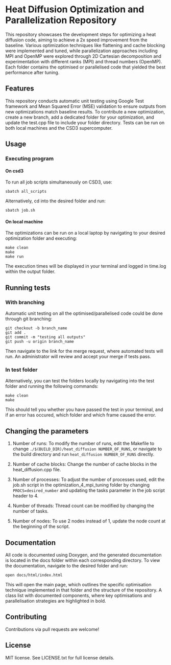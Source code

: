 # Heat Diffusion Optimization and Parallelization Repository

This repository showcases the development steps for optimizing a heat diffusion code, aiming to achieve a 2x speed improvement from the baseline. Various optimization techniques like flattening and cache blocking were implemented and tuned, while parallelization approaches including MPI and OpenMP were explored through 2D Cartesian decomposition and experimentation with different ranks (MPI) and thread numbers (OpenMP). Each folder contains the optimised or parallelised code that yielded the best performance after tuning.

## Features

This repository conducts automatic unit testing using Google Test framework and Mean Squared Error (MSE) validation to ensure outputs from new optimizations match baseline results. To contribute a new optimization, create a new branch, add a dedicated folder for your optimization, and update the test.cpp file to include your folder directory. Tests can be run on both local machines and the CSD3 supercomputer.

## Usage

### Executing program

#### On csd3

To run all job scripts simultaneously on CSD3, use:
```
sbatch all_scripts
```
Alternatively, cd into the desired folder and run:
```
sbatch job.sh
```
#### On local machine

The optimizations can be run on a local laptop by navigating to your desired optimization folder and executing:
```
make clean
make
make run
```
The execution times will be displayed in your terminal and logged in time.log within the output folder. 

## Running tests

### With branching

Automatic unit testing on all the optimised/parallelised code could be done through git branching:
```
git checkout -b branch_name
git add .
git commit -m "testing all outputs"
git push -u origin branch_name
```

Then navigate to the link for the merge request, where automated tests will run. An administrator will review and accept your merge if tests pass.

### In test folder

Alternatively, you can test the folders locally by navigating into the test folder and running the following commands:

```
make clean
make
```
This should tell you whether you have passed the test in your terminal, and if an error has occured, which folder and which frame caused the error. 

## Changing the parameters

1. Number of runs: To modify the number of runs, edit the Makefile to change `./$(BUILD_DIR)/heat_diffusion NUMBER_OF_RUNS`, or navigate to the build directory and run `heat_diffusion NUMBER_OF_RUNS` directly.

2. Number of cache blocks: Change the number of cache blocks in the heat_diffusion.cpp file.

3. Number of processes: To adjust the number of processes used, edit the job.sh script in the optimization_4_mpi_tuning folder by changing `PROCS=desired_number` and updating the tasks parameter in the job script header to 4. 

4. Number of threads: Thread count can be modified by changing the number of tasks. 

5. Number of nodes: To use 2 nodes instead of 1, update the node count at the beginning of the script.

## Documentation

All code is documented using Doxygen, and the generated documentation is located in the docs folder within each corresponding directory. To view the documentation, navigate to the desired folder and run:

```
open docs/html/index.html

```
This will open the main page, which outlines the specific optimisation technique implemented in that folder and the structure of the repository. A class list with documented components, where key optimisations and parallelisation strategies are highlighted in bold.

## Contributing

Contributions via pull requests are welcome!

## License

MIT license. See LICENSE.txt for full license details.